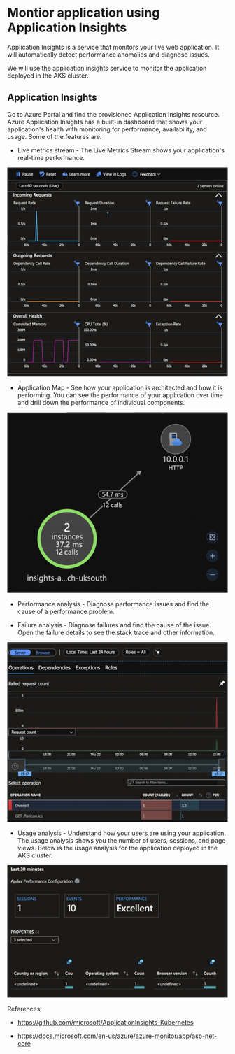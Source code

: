 # Montior application using Application Insights #

Application Insights is a service that monitors your live web application. It will automatically detect performance anomalies and diagnose issues. 

We will use the application insights service to monitor the application deployed in the AKS cluster.

## Application Insights ##

Go to Azure Portal and find the provisioned Application Insights resource. Azure Application Insights has a built-in dashboard that shows your application's health with monitoring for performance, availability, and usage. Some of the features are:

- Live metrics stream - The Live Metrics Stream shows your application's real-time performance. 

![Live metrics](/6-Montioring/images/live-metrics.png)


- Application Map - See how your application is architected and how it is performing. You can see the performance of your application over time and drill down the performance of individual components.

![Application Map](/6-Montioring/images/application-map.png)

- Performance analysis - Diagnose performance issues and find the cause of a performance problem.

- Failure analysis - Diagnose failures and find the cause of the issue. Open the failure details to see the stack trace and other information.

![Failure](/6-Montioring/images/failures.png)


- Usage analysis - Understand how your users are using your application. The usage analysis shows you the number of users, sessions, and page views. Below is the usage analysis for the application deployed in the AKS cluster.

![Usage](/6-Montioring/images/usage.png)


References: 

- https://github.com/microsoft/ApplicationInsights-Kubernetes

- https://docs.microsoft.com/en-us/azure/azure-monitor/app/asp-net-core


